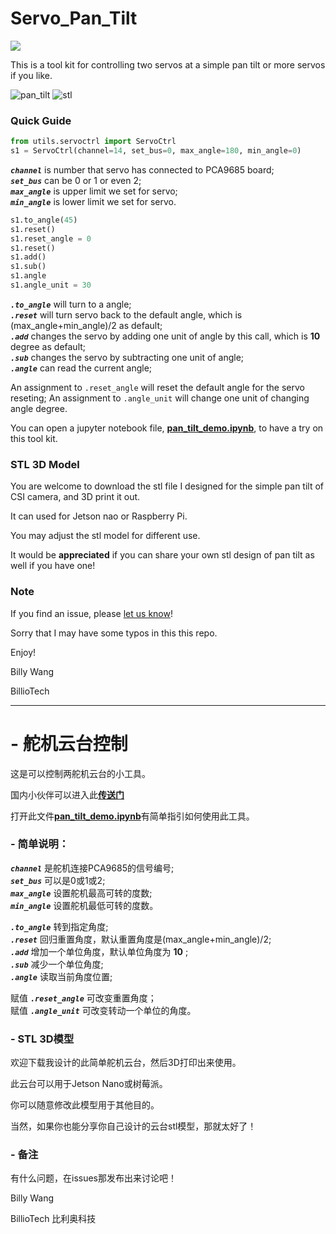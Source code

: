 # Servo_Pan_Tilt

![](http://res.makeronsite.com/billiocar/pantilt.gif)

This is a tool kit for controlling two servos at a simple pan tilt or more servos if you like.

![pan_tilt](http://res.makeronsite.com/billiocar/servo_pan_tilt.png)
![stl](http://res.makeronsite.com/billiocar/stl.png)

### Quick Guide
```python
from utils.servoctrl import ServoCtrl
s1 = ServoCtrl(channel=14, set_bus=0, max_angle=180, min_angle=0)
```

__*`channel`*__ is number that servo has connected to PCA9685 board; \
__*`set_bus`*__ can be 0 or 1 or even 2; \
__*`max_angle`*__ is upper limit we set for servo; \
__*`min_angle`*__ is lower limit we set for servo. 

```python
s1.to_angle(45)
s1.reset()
s1.reset_angle = 0
s1.reset()
s1.add()
s1.sub()
s1.angle
s1.angle_unit = 30
```

__*`.to_angle`*__ will turn to a angle; \
__*`.reset`*__ will turn servo back to the default angle, which is (max_angle+min_angle)/2 as default; \
__*`.add`*__ changes the servo by adding one unit of angle by this call, which is **10** degree as default; \
__*`.sub`*__ changes the servo by subtracting one unit of angle; \
__*`.angle`*__ can read the current angle;

An assignment to `.reset_angle` will reset the default angle for the servo reseting;
An assignment to `.angle_unit` will change one unit of changing angle degree.

You can open a jupyter notebook file, [**pan_tilt_demo.ipynb**](/pan_tilt_demo.ipynb), to have a try on this tool kit.

### STL 3D Model

You are welcome to download the stl file I designed for the simple pan tilt of CSI camera, and 3D print it out.

It can used for Jetson nao or Raspberry Pi.

You may adjust the stl model for different use.

It would be **appreciated** if you can share your own stl design of pan tilt as well if you have one! 

### Note

If you find an issue, please [let us know](../..//issues)!

Sorry that I may have some typos in this this repo.

Enjoy!

Billy Wang

BillioTech

----------------

# - 舵机云台控制

这是可以控制两舵机云台的小工具。

国内小伙伴可以进入此[**传送门**](https://gitee.com/billio/servo_pan_tilt)

打开此文件[**pan_tilt_demo.ipynb**](/pan_tilt_demo.ipynb)有简单指引如何使用此工具。

### - 简单说明：
__*`channel`*__ 是舵机连接PCA9685的信号编号; \
__*`set_bus`*__ 可以是0或1或2; \
__*`max_angle`*__ 设置舵机最高可转的度数; \
__*`min_angle`*__ 设置舵机最低可转的度数。

__*`.to_angle`*__ 转到指定角度; \
__*`.reset`*__ 回归重置角度，默认重置角度是(max_angle+min_angle)/2; \
__*`.add`*__ 增加一个单位角度，默认单位角度为 **10** ; \
__*`.sub`*__ 减少一个单位角度; \
__*`.angle`*__ 读取当前角度位置;

赋值 __*`.reset_angle`*__ 可改变重置角度；\
赋值 __*`.angle_unit`*__ 可改变转动一个单位的角度。

### - STL 3D模型

欢迎下载我设计的此简单舵机云台，然后3D打印出来使用。

此云台可以用于Jetson Nano或树莓派。

你可以随意修改此模型用于其他目的。

当然，如果你也能分享你自己设计的云台stl模型，那就太好了！

### - 备注

有什么问题，在issues那发布出来讨论吧！

Billy Wang

BillioTech 比利奥科技

